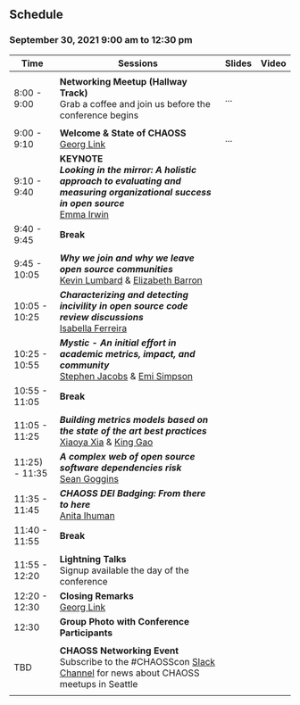 ## Schedule
### September 30, 2021 9:00 am to 12:30 pm

|Time|Sessions|Slides|Video
---|---|---|---
| | | |
| 8:00 - 9:00|**Networking Meetup (Hallway Track)**<br>Grab a coffee and join us before the conference begins| ...| |
| | | |
| 9:00 - 9:10|**Welcome & State of CHAOSS**<br>[Georg Link]()|... | |
| 9:10 - 9:40|**KEYNOTE<br>_Looking in the mirror: A holistic approach to evaluating and measuring organizational success in open source_**<br>[Emma Irwin]()| | |
| 9:40 - 9:45|**Break**| | |
| | | |
| 9:45 - 10:05|_**Why we join and why we leave open source communities**_<br>[Kevin Lumbard]() & [Elizabeth Barron]()| | |
|10:05 - 10:25|_**Characterizing and detecting incivility in open source code review discussions**_<br>[Isabella Ferreira]()| | |
|10:25 - 10:55|_**Mystic - An initial effort in academic metrics, impact, and community**_<br>[Stephen Jacobs]() & [Emi Simpson]()| | |
|10:55 - 11:05|**Break**| | |
| | | |
|11:05 - 11:25|_**Building metrics models based on the state of the art best practices**_<br>[Xiaoya Xia]() & [King Gao]()| | |
|11:25) - 11:35|_**A complex web of open source software dependencies risk**_<br>[Sean Goggins]()| | |
|11:35 - 11:45|_**CHAOSS DEI Badging: From there to here**_<br>[Anita Ihuman]()| | |
|11:40 - 11:55|**Break**| | |
| | | |
|11:55 - 12:20|**Lightning Talks**<br>Signup available the day of the conference| | |
|12:20 - 12:30|**Closing Remarks**<br>[Georg Link]()| | |
|12:30|**Group Photo with Conference Participants**| | | 
| | | |
|TBD|**CHAOSS Networking Event**<br>Subscribe to the #CHAOSScon [Slack Channel](https://join.slack.com/t/chaoss-workspace/shared_invite/zt-r65szij9-QajX59hkZUct82b0uACA6g) for news about CHAOSS meetups in Seattle| | |
| | | |
